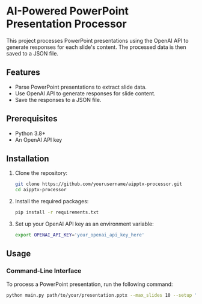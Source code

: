 # AI-Powered PowerPoint Presentation Processor

This project processes PowerPoint presentations using the OpenAI API to generate responses for each slide's content. The processed data is then saved to a JSON file.

## Features

- Parse PowerPoint presentations to extract slide data.
- Use OpenAI API to generate responses for slide content.
- Save the responses to a JSON file.

## Prerequisites

- Python 3.8+
- An OpenAI API key

## Installation

1. Clone the repository:
    ```bash
    git clone https://github.com/yourusername/aipptx-processor.git
    cd aipptx-processor
    ```

2. Install the required packages:
    ```bash
    pip install -r requirements.txt
    ```

3. Set up your OpenAI API key as an environment variable:
    ```bash
    export OPENAI_API_KEY='your_openai_api_key_here'
    ```

## Usage

### Command-Line Interface

To process a PowerPoint presentation, run the following command:

```bash
python main.py path/to/your/presentation.pptx --max_slides 10 --setup "Your AI setup string here." --output_file "output.json" --timeout 30

